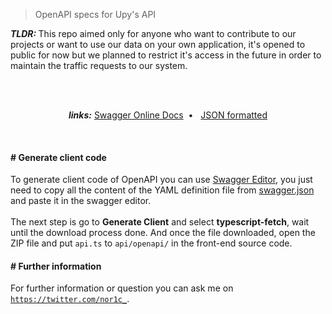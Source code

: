 > OpenAPI specs for Upy's API

<b><i>TLDR: </i></b> This repo aimed only for anyone who want to contribute to our projects or want to use our data on your own application, it's opened to public for now but we planned to restrict it's access in the future in order to maintain the traffic requests to our system.

<br><br>
<p align="center">
  <b><i>links:</i></b> 
  <a href="https://public.upy.moe/docs">Swagger Online Docs</a>&nbsp; • &nbsp;
  <a href="https://public.upy.moe/docs.json">JSON formatted</a>
</p>
<br>

#### # Generate client code
To generate client code of OpenAPI you can use <a href="https://editor.swagger.io/">Swagger Editor</a>, you just need to copy all the content of the YAML definition file from <a href="https://github.com/upydotmoe/spec/blob/main/swagger.json">swagger.json</a> and paste it in the swagger editor.
<br><br>
The next step is go to **Generate Client** and select **typescript-fetch**, wait until the download process done. And once the file downloaded, open the ZIP file and put `api.ts` to `api/openapi/` in the front-end source code.


#### # Further information
For further information or question you can ask me on <a href="https://twitter.com/nor1c_">`https://twitter.com/nor1c_`</a>.
